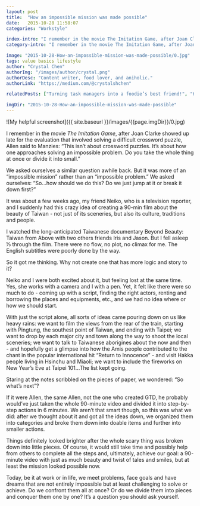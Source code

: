 ```yaml
---
layout: post
title:  "How an impossible mission was made possible"
date:   2015-10-28 11:58:07
categories: "Workstyle"

index-intro: "I remember in the movie The Imitation Game, after Joan Clarke showed up late for the evaluation that involved solving a difficult crossword puzzle, Allen said to Manzies: “This isn’t about crossword puzzles. It’s about how one approaches solving an impossible problem. Do you take the whole thing at once or divide it into small."
category-intro: "I remember in the movie The Imitation Game, after Joan Clarke showed up late for the evaluation that involved solving a difficult crossword puzzle..."

image: "2015-10-28-How-an-impossible-mission-was-made-possible/0.jpg"
tags: value basics lifestyle
author: "Crystal Chen"
authorImg: "/images/author/crystal.png"
authorDesc: "Content writer, food lover, and aniholic."
authorLink: "https://medium.com/@crystalshchen"

relatedPosts: ["Turning task managers into a foodie’s best friend!", "How a good task management tool can help make your life a lot easier!"]

imgDir: "2015-10-28-How-an-impossible-mission-was-made-possible"
---
```



![My helpful screenshot]({{ site.baseurl }}/images/{{page.imgDir}}/0.jpg)

I remember in the movie *The Imitation Game*, after Joan Clarke showed up late for the evaluation that involved solving a difficult crossword puzzle, Allen said to Manzies: “This isn’t about crossword puzzles. It’s about how one approaches solving an impossible problem. Do you take the whole thing at once or divide it into small.”

We asked ourselves a similar question awhile back. But it was more of an “impossible mission” rather than an “impossible problem.” We asked ourselves: “So...how should we do this? Do we just jump at it or break it down first?”

It was about a few weeks ago, my friend Neiko, who is a television reporter, and I suddenly had this crazy idea of creating a 90-min film about the beauty of Taiwan - not just of its sceneries, but also its culture, traditions and people.

I watched the long-anticipated Taiwanese documentary Beyond Beauty: Taiwan from Above with two others friends Iris and Jason. But I fell asleep ⅓ through the film. There were no flow, no plot, no climax for me. The English subtitles were poorly done by the way.

So it got me thinking. Why not create one that has more logic and story to it?

Neiko and I were both excited about it, but feeling lost at the same time. Yes, she works with a camera and I with a pen. Yet, it felt like there were so much to do - coming up with a script, finding the right actors, renting and borrowing the places and equipments, etc., and we had no idea where or how we should start.

With just the script alone, all sorts of ideas came pouring down on us like heavy rains: we want to film the views from the rear of the train, starting with Pingtung, the southest point of Taiwan, and ending with Taipei; we want to drop by each major city and town along the way to shoot the local sceneries; we want to talk to Taiwanese aborigines about the now and then - and hopefully get a glimpse into how the Amis people contributed to the chant in the popular international hit “Return to Innocence” - and visit Hakka people living in Hsinchu and Miaoli; we want to include the fireworks on New Year’s Eve at Taipei 101...The list kept going.

Staring at the notes scribbled on the pieces of paper, we wondered: “So what’s next”?

If it were Allen, the same Allen, not the one who created GTD, he probably would’ve just taken the whole 90-minute video and divided it into step-by-step actions in 6 minutes. We aren’t that smart though, so this was what we did: after we thought about it and got all the ideas down, we organized them into categories and broke them down into doable items and further into smaller actions.

Things definitely looked brighter after the whole scary thing was broken down into little pieces. Of course, it would still take time and possibly help from others to complete all the steps and, ultimately, achieve our goal: a 90-minute video with just as much beauty and twist of tales and smiles, but at least the mission looked possible now.

Today, be it at work or in life, we meet problems, face goals and have dreams that are not entirely impossible but at least challenging to solve or achieve. Do we confront them all at once? Or do we divide them into pieces and conquer them one by one? It’s a question you should ask yourself.


[jekyll]:      http://jekyllrb.com
[jekyll-gh]:   https://github.com/jekyll/jekyll
[jekyll-help]: https://github.com/jekyll/jekyll-help
